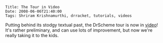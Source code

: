    Title: The Tour in Video
    Date: 2008-06-06T21:40:00
    Tags: Shriram Krishnamurthi, drracket, tutorials, videos

Putting behind its stodgy textual past, the DrScheme tour is now in [video](http://www.youtube.com/watch?v=vgQO_kHl39g)! It's
rather preliminary, and can use lots of improvement, but now we're really
taking it to the kids. 
